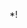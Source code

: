 *! [ ](https://www.google.com/url?sa=i&url=https%3A%2F%2Fwww.texora.cl%2Fejecutiva%2F4600-blusa-oxford-classic-manga-3-4-55-alg-45-poly-blanco-t-xxxl.html&psig=AOvVaw0VynMuVDdtuBdBBu8l-QmA&ust=1608503544277000&source=images&cd=vfe&ved=0CAIQjRxqFwoTCKC9ueWM2-0CFQAAAAAdAAAAABAD)
